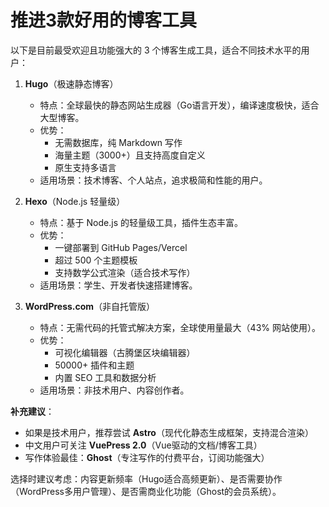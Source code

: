 # 推进3款好用的博客工具

以下是目前最受欢迎且功能强大的 3 个博客生成工具，适合不同技术水平的用户：

1. **Hugo**（极速静态博客）
   - 特点：全球最快的静态网站生成器（Go语言开发），编译速度极快，适合大型博客。
   - 优势：
     - 无需数据库，纯 Markdown 写作
     - 海量主题（3000+）且支持高度自定义
     - 原生支持多语言
   - 适用场景：技术博客、个人站点，追求极简和性能的用户。

2. **Hexo**（Node.js 轻量级）
   - 特点：基于 Node.js 的轻量级工具，插件生态丰富。
   - 优势：
     - 一键部署到 GitHub Pages/Vercel
     - 超过 500 个主题模板
     - 支持数学公式渲染（适合技术写作）
   - 适用场景：学生、开发者快速搭建博客。

3. **WordPress.com**（非自托管版）
   - 特点：无需代码的托管式解决方案，全球使用量最大（43% 网站使用）。
   - 优势：
     - 可视化编辑器（古腾堡区块编辑器）
     - 50000+ 插件和主题
     - 内置 SEO 工具和数据分析
   - 适用场景：非技术用户、内容创作者。

**补充建议**：
- 如果是技术用户，推荐尝试 **Astro**（现代化静态生成框架，支持混合渲染）
- 中文用户可关注 **VuePress 2.0**（Vue驱动的文档/博客工具）
- 写作体验最佳：**Ghost**（专注写作的付费平台，订阅功能强大）

选择时建议考虑：内容更新频率（Hugo适合高频更新）、是否需要协作（WordPress多用户管理）、是否需商业化功能（Ghost的会员系统）。